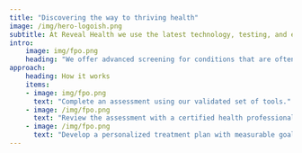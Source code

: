 ```yaml
---
title: "Discovering the way to thriving health"
image: /img/hero-logoish.png
subtitle: At Reveal Health we use the latest technology, testing, and education to help organizations improve wellbeing and address the root cause of disease.
intro:
    image: img/fpo.png
    heading: "We offer advanced screening for conditions that are often misdiagnosed or overlooked, such as  metabolic and autoimmune diseases, and develop truly personalized care programs."
approach:
    heading: How it works
    items:
    - image: img/fpo.png
      text: "Complete an assessment using our validated set of tools."
    - image: /img/fpo.png
      text: "Review the assessment with a certified health professional."
    - image: /img/fpo.png
      text: "Develop a personalized treatment plan with measurable goals and resources to help you succeed."
---
```


